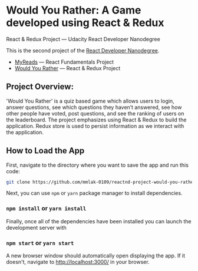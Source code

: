 # Would You Rather: A Game developed using React & Redux

React & Redux Project — Udacity React Developer Nanodegree

This is the second project of the [React Developer Nanodegree](https://www.udacity.com/course/react-nanodegree--nd019).

* [MyReads](https://github.com/mmlak-0109/reactnd-project-myreads) — React Fundamentals Project
* [Would You Rather](https://github.com/mmlak-0109/reactnd-project-would-you-rather) — React & Redux Project

## Project Overview:

'Would You Rather' is a quiz based game which allows users to login, answer questions, see which questions they haven’t answered, see how other people have voted, post questions, and see the ranking of users on the leaderboard. The project emphasizes using React & Redux to build the application. Redux store is used to persist information as we interact with the application.

## How to Load the App

First, navigate to the directory where you want to save the app and run this code:
```sh
git clone https://github.com/mmlak-0109/reactnd-project-would-you-rather.git
```
Next, you can use ```npm``` or ```yarn``` package manager to install dependencies.
### ```npm install``` or ```yarn install```

Finally, once all of the dependencies have been installed you can launch the development server with

### ```npm start```  or  ```yarn start```

A new browser window should automatically open displaying the app.  If it doesn't, navigate to [http://localhost:3000/](http://localhost:3000/) in your browser.